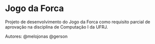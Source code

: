 # Jogo da Forca
Projeto de desenvolvimento do Jogo da Forca como requisito parcial de aprovação na disciplina de Computação I da UFRJ.

Autores: @melojonas @gerson

